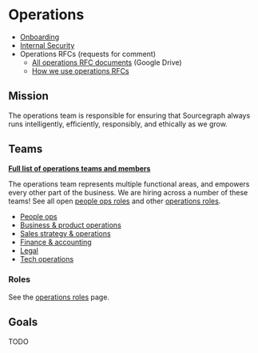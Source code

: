 # Operations

- [Onboarding](onboarding.md)
- [Internal Security](internal_security.md)
- Operations RFCs (requests for comment)
  - [All operations RFC documents](https://drive.google.com/drive/folders/1Llct8MGmc1OvGQP6iWQwgfEDUJEuQZ7D) (Google Drive)
  - [How we use operations RFCs](ops-rfcs.md)

## Mission

The operations team is responsible for ensuring that Sourcegraph always runs intelligently, efficiently, responsibly, and ethically as we grow. 

## Teams

[**Full list of operations teams and members**](../../company/team/org_chart.md#operations)

The operations team represents multiple functional areas, and empowers every other part of the business. We are hiring across a number of these teams! See all open [people ops roles](../people-ops/roles/index.md) and other [operations roles](roles/index.md).

- [People ops](../people-ops/index.md)
- [Business & product operations](bizops/index.md)
- [Sales strategy & operations](sales-ops/index.md)
- [Finance & accounting](finance/index.md)
- [Legal](legal/index.md)
- [Tech operations](tech-ops/index.md)

### Roles

See the [operations roles](roles/index.md) page.

## Goals

TODO
